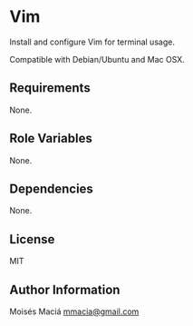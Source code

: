 Vim
=========

Install and configure Vim for terminal usage.

Compatible with Debian/Ubuntu and Mac OSX.

Requirements
------------

None.

Role Variables
--------------

None.

Dependencies
------------

None.

License
-------

MIT

Author Information
------------------

Moisés Maciá <mmacia@gmail.com>
